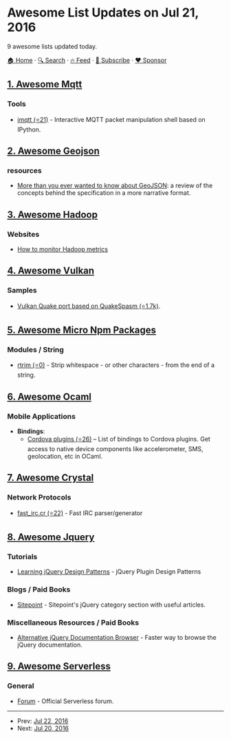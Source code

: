 # Awesome List Updates on Jul 21, 2016

9 awesome lists updated today.

[🏠 Home](/README.md) · [🔍 Search](https://www.trackawesomelist.com/search/) · [🔥 Feed](https://www.trackawesomelist.com/rss.xml) · [📮 Subscribe](https://trackawesomelist.us17.list-manage.com/subscribe?u=d2f0117aa829c83a63ec63c2f&id=36a103854c) · [❤️  Sponsor](https://github.com/sponsors/theowenyoung)



## [1. Awesome Mqtt](/content/hobbyquaker/awesome-mqtt/README.md)

### Tools

*   [imqtt (⭐21)](https://github.com/shafreeck/imqtt) - Interactive MQTT packet manipulation shell based on IPython.

## [2. Awesome Geojson](/content/tmcw/awesome-geojson/README.md)

### resources

*   [More than you ever wanted to know about GeoJSON](http://www.macwright.org/2015/03/23/geojson-second-bite.html): a review of the concepts behind the specification in a more narrative format.

## [3. Awesome Hadoop](/content/youngwookim/awesome-hadoop/README.md)

### Websites

*   [How to monitor Hadoop metrics](https://www.datadoghq.com/blog/monitor-hadoop-metrics/)

## [4. Awesome Vulkan](/content/vinjn/awesome-vulkan/README.md)

### Samples

*   [Vulkan Quake port based on QuakeSpasm (⭐1.7k)](https://github.com/Novum/vkQuake).

## [5. Awesome Micro Npm Packages](/content/parro-it/awesome-micro-npm-packages/README.md)

### Modules / String

*   [rtrim (⭐0)](https://github.com/sergejmueller/rtrim) - Strip whitespace - or other characters - from the end of a string.

## [6. Awesome Ocaml](/content/ocaml-community/awesome-ocaml/README.md)

### Mobile Applications

*   **Bindings**:
    *   [Cordova plugins (⭐26)](https://github.com/dannywillems/ocaml-cordova-plugin-list) – List of bindings to Cordova plugins. Get access to native device components like accelerometer, SMS, geolocation, etc in OCaml.

## [7. Awesome Crystal](/content/veelenga/awesome-crystal/README.md)

### Network Protocols

*   [fast\_irc.cr (⭐22)](https://github.com/RX14/fast_irc.cr) - Fast IRC parser/generator

## [8. Awesome Jquery](/content/petk/awesome-jquery/README.md)

### Tutorials

*   [Learning jQuery Design Patterns](https://addyosmani.com/resources/essentialjsdesignpatterns/book/#jquerypluginpatterns) - jQuery Plugin Design Patterns

### Blogs / Paid Books

*   [Sitepoint](https://www.sitepoint.com/javascript/jquery/) - Sitepoint's jQuery category section with useful articles.

### Miscellaneous Resources / Paid Books

*   [Alternative jQuery Documentation Browser](http://jqapi.com/) - Faster way to browse the jQuery documentation.

## [9. Awesome Serverless](/content/pmuens/awesome-serverless/README.md)

### General

*   [Forum](http://forum.serverless.com) - Official Serverless forum.

---

- Prev: [Jul 22, 2016](/content/2016/07/22/README.md)
- Next: [Jul 20, 2016](/content/2016/07/20/README.md)